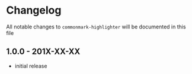 # Changelog

All notable changes to `commonmark-highlighter` will be documented in this file

## 1.0.0 - 201X-XX-XX

- initial release
